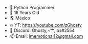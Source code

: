 - 🐍 Python Programmer
- 🚀 16 Years Old
- 🌎 México
- 🔥 YT: https://youtube.com/zGhosty 
- 💬 Discord: Ghosty,~ᵛᵇ, 𝖑𝖘𝖖#2554
- 📫 Email: imemotional12@gmail.com
